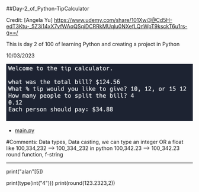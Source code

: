 ##Day-2_of_Python-TipCalculator

Credit: [Angela Yu] https://www.udemy.com/share/101Xwi3@Cd5H-edT3Ktu-_5Z3i14xX7vfWAqQSqiDCRRkMUqlu0NXefLQnWpT9ksckT6u1rs-g==/

This is day 2 of 100 of learning Python and creating a project in Python

10/03/2023

![](https://github.com/AlanShami/Python-Day-2-TipCalculator/blob/main/project_pic.png)

- [main.py](https://github.com/AlanShami/Python-Day-2-TipCalculator/blob/main/main.py)


#Comments:
Data types, Data casting, 
we can type an integer OR a float like 100,334,232 --> 100_334_232 in python 100,342.23 --> 100_342.23
round function, f-string

----------------------------------

print("alan"[5])

print(type(int("4")))
print(round(123.2323,2))

